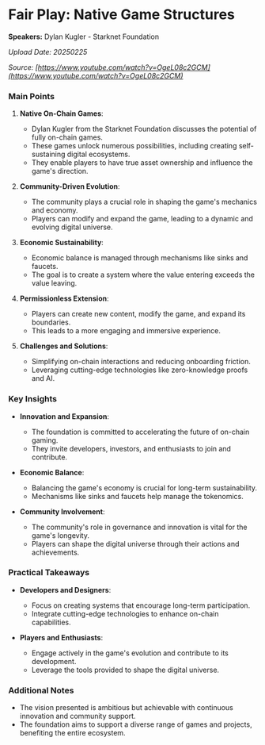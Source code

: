 # Fair Play: Native Game Structures

**Speakers:** Dylan Kugler - Starknet Foundation


*Upload Date: 20250225*

*Source: [https://www.youtube.com/watch?v=OgeL08c2GCM](https://www.youtube.com/watch?v=OgeL08c2GCM)*

### Main Points

1. **Native On-Chain Games**:
   - Dylan Kugler from the Starknet Foundation discusses the potential of fully on-chain games.
   - These games unlock numerous possibilities, including creating self-sustaining digital ecosystems.
   - They enable players to have true asset ownership and influence the game's direction.

2. **Community-Driven Evolution**:
   - The community plays a crucial role in shaping the game's mechanics and economy.
   - Players can modify and expand the game, leading to a dynamic and evolving digital universe.

3. **Economic Sustainability**:
   - Economic balance is managed through mechanisms like sinks and faucets.
   - The goal is to create a system where the value entering exceeds the value leaving.

4. **Permissionless Extension**:
   - Players can create new content, modify the game, and expand its boundaries.
   - This leads to a more engaging and immersive experience.

5. **Challenges and Solutions**:
   - Simplifying on-chain interactions and reducing onboarding friction.
   - Leveraging cutting-edge technologies like zero-knowledge proofs and AI.

### Key Insights

- **Innovation and Expansion**:
  - The foundation is committed to accelerating the future of on-chain gaming.
  - They invite developers, investors, and enthusiasts to join and contribute.

- **Economic Balance**:
  - Balancing the game's economy is crucial for long-term sustainability.
  - Mechanisms like sinks and faucets help manage the tokenomics.

- **Community Involvement**:
  - The community's role in governance and innovation is vital for the game's longevity.
  - Players can shape the digital universe through their actions and achievements.

### Practical Takeaways

- **Developers and Designers**:
  - Focus on creating systems that encourage long-term participation.
  - Integrate cutting-edge technologies to enhance on-chain capabilities.

- **Players and Enthusiasts**:
  - Engage actively in the game's evolution and contribute to its development.
  - Leverage the tools provided to shape the digital universe.

### Additional Notes

- The vision presented is ambitious but achievable with continuous innovation and community support.
- The foundation aims to support a diverse range of games and projects, benefiting the entire ecosystem.